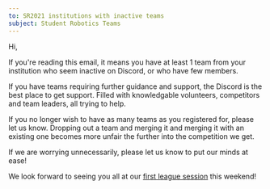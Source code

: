```yaml
---
to: SR2021 institutions with inactive teams
subject: Student Robotics Teams
---
```


Hi,

If you're reading this email, it means you have at least 1 team from your institution who seem inactive on Discord, or who have few members.

If you have teams requiring further guidance and support, the Discord is the best place to get support. Filled with knowledgable volunteers, competitors and team leaders, all trying to help.

If you no longer wish to have as many teams as you registered for, please let us know. Dropping out a team and merging it and merging it with an existing one becomes more unfair the further into the competition we get.

If we are worrying unnecessarily, please let us know to put our minds at ease!

We look forward to seeing you all at our [first league session](https://studentrobotics.org/events/sr2021/league-1/) this weekend!
